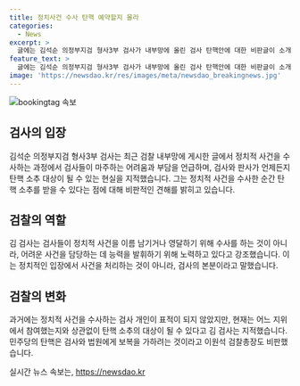 ```yaml
---
title: 정치사건 수사 탄핵 예약할지 몰라
categories:
  - News
excerpt: >
  글에는 김석순 의정부지검 형사3부 검사가 내부망에 올린 검사 탄핵안에 대한 비판글이 소개됐다. 그는 정치적 사건 수사로 탄핵 소추 대상이 되는 현실에 대해 언급하며, 검사들이 정치적 사건을 수사할 때 어떤 부담을 느끼고 있는지 등을 소개했다. 또한, 이에 대한 김 검사와 이원석 검찰총장의 비판적인 발언도 소개됐다. 최근의 정치적 사건 수사로 인해 검사와 법원에 대한 보복을 비판하는 발언까지 있었다.
feature_text: >
  글에는 김석순 의정부지검 형사3부 검사가 내부망에 올린 검사 탄핵안에 대한 비판글이 소개됐다. 그는 정치적 사건 수사로 탄핵 소추 대상이 되는 현실에 대해 언급하며, 검사들이 정치적 사건을 수사할 때 어떤 부담을 느끼고 있는지 등을 소개했다. 또한, 이에 대한 김 검사와 이원석 검찰총장의 비판적인 발언도 소개됐다. 최근의 정치적 사건 수사로 인해 검사와 법원에 대한 보복을 비판하는 발언까지 있었다.
image: 'https://newsdao.kr/res/images/meta/newsdao_breakingnews.jpg'
---
```


<p><img src="https://newsdao.kr/res/images/meta/newsdao_breakingnews.jpg" alt="bookingtag 속보" /></p>

<h2 data-ke-size="size26">검사의 입장</h2>

<p data-ke-size="size16">김석순 의정부지검 형사3부 검사는 최근 검찰 내부망에 게시한 글에서 정치적 사건을 수사하는 과정에서 검사들이 마주하는 어려움과 부담을 언급하며, 검사와 판사가 언제든지 탄핵 소추 대상이 될 수 있는 현실을 지적했습니다. 그는 정치적 사건을 수사한 순간 탄핵 소추를 받을 수 있다는 점에 대해 비판적인 견해를 밝히고 있습니다.</p>

<h2 data-ke-size="size26">검찰의 역할</h2>

<p data-ke-size="size16">김 검사는 검사들이 정치적 사건을 이름 남기거나 영달하기 위해 수사를 하는 것이 아니라, 어려운 사건을 담당하는 데 능력을 발휘하기 위해 노력하고 있다고 강조했습니다. 이는 정치적인 입장에서 사건을 처리하는 것이 아니라, 검사의 본분이라고 말했습니다.</p>

<h2 data-ke-size="size26">검찰의 변화</h2>

<p data-ke-size="size16">과거에는 정치적 사건을 수사하는 검사 개인이 표적이 되지 않았지만, 현재는 어느 지위에서 참여했는지와 상관없이 탄핵 소추의 대상이 될 수 있다고 김 검사는 지적했습니다. 민주당의 탄핵은 검사와 법원에게 보복을 가하려는 것이라고 이원석 검찰총장도 비판했습니다.</p>
실시간 뉴스 속보는, <a href="https://newsdao.kr" rel="dofollow">https://newsdao.kr</a>



